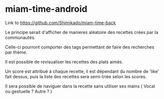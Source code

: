 # miam-time-android
Link to https://github.com/Shimikado/miam-time-back

Le principe serait d'afficher de manieres aléatoire des recettes crées par la communautés. 

Celle-ci pourront comporter des tags permettant de faire des recherches par thème.

Il est possible de revisualiser les recettes des plats aimés.

Un score est attribué à chaque recette, il est dépendant du nombre de 'like' fait dessus, puis la liste des recettes sera semi-triée selon les scores.

Il sera possible de naviguer dans la recette sans utiliser ses mains ( Vocal ou gestuelle ? Autre ? )
